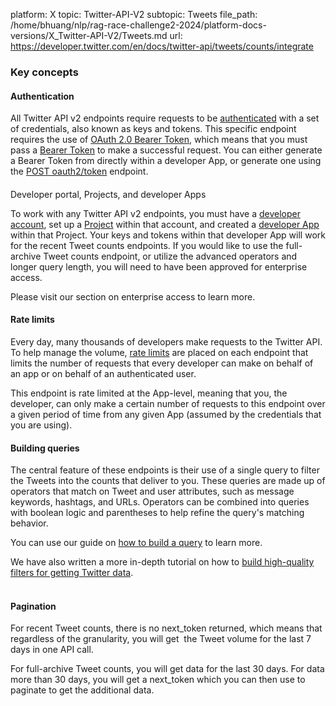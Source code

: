 platform: X
topic: Twitter-API-V2
subtopic: Tweets
file_path: /home/bhuang/nlp/rag-race-challenge2-2024/platform-docs-versions/X_Twitter-API-V2/Tweets.md
url: https://developer.twitter.com/en/docs/twitter-api/tweets/counts/integrate


### Key concepts

#### Authentication

All Twitter API v2 endpoints require requests to be [authenticated](https://developer.twitter.com/en/docs/authentication) with a set of credentials, also known as keys and tokens. This specific endpoint requires the use of [OAuth 2.0 Bearer Token](https://developer.twitter.com/en/docs/authentication/oauth-2-0), which means that you must pass a [Bearer Token](https://developer.twitter.com/en/docs/authentication/oauth-2-0/bearer-tokens) to make a successful request. You can either generate a Bearer Token from directly within a developer App, or generate one using the [POST oauth2/token](https://developer.twitter.com/en/docs/authentication/api-reference/token) endpoint.

####   
Developer portal, Projects, and developer Apps

To work with any Twitter API v2 endpoints, you must have a [developer account](https://developer.twitter.com/en/docs/developer-portal/overview), set up a [Project](https://developer.twitter.com/en/docs/projects/overview) within that account, and created a [developer App](https://developer.twitter.com/en/docs/apps/overview) within that Project. Your keys and tokens within that developer App will work for the recent Tweet counts endpoints. If you would like to use the full-archive Tweet counts endpoint, or utilize the advanced operators and longer query length, you will need to have been approved for enterprise access.

Please visit our section on enterprise access to learn more.  

#### Rate limits

Every day, many thousands of developers make requests to the Twitter API. To help manage the volume, [rate limits](https://developer.twitter.com/en/docs/twitter-api/rate-limits) are placed on each endpoint that limits the number of requests that every developer can make on behalf of an app or on behalf of an authenticated user.

This endpoint is rate limited at the App-level, meaning that you, the developer, can only make a certain number of requests to this endpoint over a given period of time from any given App (assumed by the credentials that you are using).   
  

#### Building queries  

The central feature of these endpoints is their use of a single query to filter the Tweets into the counts that deliver to you. These queries are made up of operators that match on Tweet and user attributes, such as message keywords, hashtags, and URLs. Operators can be combined into queries with boolean logic and parentheses to help refine the query's matching behavior.

You can use our guide on [how to build a query](https://developer.twitter.com/en/docs/twitter-api/tweets/counts/integrate/build-a-query) to learn more.

We have also written a more in-depth tutorial on how to [build high-quality filters for getting Twitter data](https://developer.twitter.com/en/docs/tutorials/building-high-quality-filters).  
 

#### Pagination

For recent Tweet counts, there is no next\_token returned, which means that regardless of the granularity, you will get  the Tweet volume for the last 7 days in one API call.

For full-archive Tweet counts, you will get data for the last 30 days. For data more than 30 days, you will get a next\_token which you can then use to paginate to get the additional data.